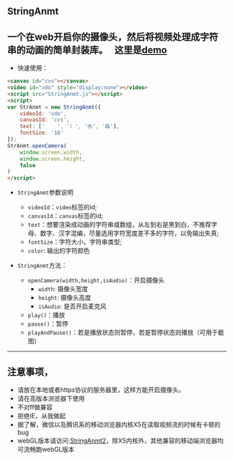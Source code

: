 ## StringAnmt
一个在web开启你的摄像头，然后将视频处理成字符串的动画的简单封装库。  
这里是[demo](https://Char-Ten.github.io/StringAnmt)
---
* 快速使用：
```html
<canvas id="cvs"></canvas>
<video id="vdo" style="display:none"></video>
<script src="StringAnmt.js"></script>
<script>
var StrAnmt = new StringAnmt({
    videoId: 'vdo',
    canvasId: 'cvs',
    text: ['    ', '氵', '水', '淼'],
    fontSize: '18'
});
StrAnmt.openCamera(
    window.screen.width,
    window.screen.height,
    false
)
</script>
```

* `StringAnmt`参数说明
  * `videoId`：`video`标签的id;
  * `canvasId`：`canvas`标签的id;
  * `text`：想要渲染成动画的字符串或数组，从左到右是黑到白，不推荐字母、数字、汉字混编，尽量选用字符宽度差不多的字符，以免输出失真;
  * `fontSize`：字符大小，字符串类型;
  * `color`: 输出的字符颜色

* `StringAnmt`方法：
   * `openCamera(width,height,isAudio)`：开启摄像头
        * `width`: 摄像头宽度
        * `height`: 摄像头高度
        * `isAudio`: 是否开启麦克风
   * `play()`：播放
   * `pause()`：暂停
   * `playAndPause()`：若是播放状态则暂停，若是暂停状态则播放（可用于截图）

---
## 注意事项，
* 请放在本地或者https协议的服务器里，这样方能开启摄像头。
* 请在高版本浏览器下使用
* 不对ff做兼容
* 拒绝IE，从我做起
* 据了解，微信以及腾讯系的移动浏览器内核X5在读取视频流的时候有卡顿的bug
* webGL版本请访问:[StringAnmt2](https://github.com/Char-Ten/webglLearningDemoes/tree/master/learnningWebSite/StringAnmt2)，除X5内核外，其他兼容的移动端浏览器均可流畅跑webGL版本
